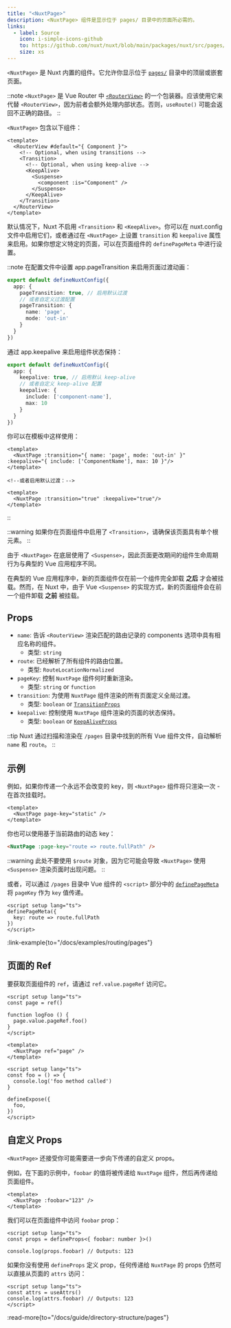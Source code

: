 ```yaml
---
title: "<NuxtPage>"
description: <NuxtPage> 组件是显示位于 pages/ 目录中的页面所必需的。
links:
  - label: Source
    icon: i-simple-icons-github
    to: https://github.com/nuxt/nuxt/blob/main/packages/nuxt/src/pages/runtime/page.ts
    size: xs
---
```


`<NuxtPage>` 是 Nuxt 内置的组件。它允许你显示位于 [`pages/`](/docs/guide/directory-structure/pages) 目录中的顶层或嵌套页面。

::note
`<NuxtPage>` 是 Vue Router 中 [`<RouterView>`](https://router.vuejs.org/api/interfaces/RouterViewProps.html#interface-routerviewprops) 的一个包装器。应该使用它来代替 `<RouterView>`，因为前者会额外处理内部状态。否则，`useRoute()` 可能会返回不正确的路径。
::

`<NuxtPage>` 包含以下组件：

```vue
<template>
  <RouterView #default="{ Component }">
    <!-- Optional, when using transitions -->
    <Transition>
      <!-- Optional, when using keep-alive -->
      <KeepAlive>
        <Suspense>
          <component :is="Component" />
        </Suspense>
      </KeepAlive>
    </Transition>
  </RouterView>
</template>
```

默认情况下，Nuxt 不启用 `<Transition>` 和 `<KeepAlive>`。你可以在 nuxt.config 文件中启用它们，或者通过在 `<NuxtPage>` 上设置 `transition` 和 `keepalive` 属性来启用。如果你想定义特定的页面，可以在页面组件的 `definePageMeta` 中进行设置。

::note
在配置文件中设置 app.pageTransition 来启用页面过渡动画：

```typescript
export default defineNuxtConfig({  
  app: {  
    pageTransition: true, // 启用默认过渡  
    // 或者自定义过渡配置  
    pageTransition: {   
      name: 'page',   
      mode: 'out-in'   
    }  
  }  
})
```

通过 app.keepalive 来启用组件状态保持：

```typescript
export default defineNuxtConfig({  
  app: {  
    keepalive: true, // 启用默认 keep-alive  
    // 或者自定义 keep-alive 配置  
    keepalive: {  
      include: ['component-name'],  
      max: 10  
    }  
  }  
})
```

你可以在模板中这样使用：

```vue
<template>  
  <NuxtPage :transition="{ name: 'page', mode: 'out-in' }"  :keepalive="{ include: ['ComponentName'], max: 10 }"/>  
</template>

<!--或者启用默认过渡：-->

<template>
  <NuxtPage :transition="true" :keepalive="true"/>
</template>
```
::

::warning
如果你在页面组件中启用了 `<Transition>`，请确保该页面具有单个根元素。
::

由于 `<NuxtPage>` 在底层使用了 `<Suspense>`，因此页面更改期间的组件生命周期行为与典型的 Vue 应用程序不同。

在典型的 Vue 应用程序中，新的页面组件仅在前一个组件完全卸载 **之后** 才会被挂载。然而，在 Nuxt 中，由于 Vue `<Suspense>` 的实现方式，新的页面组件会在前一个组件卸载 **之前** 被挂载。

## Props

- `name`: 告诉 `<RouterView>` 渲染匹配的路由记录的 components 选项中具有相应名称的组件。
  - 类型: `string`
- `route`: 已经解析了所有组件的路由位置。
  - 类型: `RouteLocationNormalized`
- `pageKey`: 控制 `NuxtPage` 组件何时重新渲染。
  - 类型: `string` or `function`
- `transition`: 为使用 `NuxtPage` 组件渲染的所有页面定义全局过渡。
  - 类型: `boolean` or [`TransitionProps`](https://vuejs.org/api/built-in-components#transition)
- `keepalive`: 控制使用 `NuxtPage` 组件渲染的页面的状态保持。
  - 类型: `boolean` or [`KeepAliveProps`](https://vuejs.org/api/built-in-components#keepalive)

::tip
Nuxt 通过扫描和渲染在 `/pages` 目录中找到的所有 Vue 组件文件，自动解析 `name` 和 `route`。
::

## 示例

例如，如果你传递一个永远不会改变的 key，则 `<NuxtPage>` 组件将只渲染一次 - 在首次挂载时。

```vue [app.vue]
<template>
  <NuxtPage page-key="static" />
</template>
```

你也可以使用基于当前路由的动态 key：

```html
<NuxtPage :page-key="route => route.fullPath" />
```

::warning
此处不要使用 `$route` 对象，因为它可能会导致 `<NuxtPage>` 使用 `<Suspense>` 渲染页面时出现问题。
::

或者，可以通过 `/pages` 目录中 Vue 组件的 `<script>` 部分中的 [`definePageMeta`](/docs/api/utils/define-page-meta) 将 `pageKey` 作为 `key` 值传递。

```vue [pages/my-page.vue]
<script setup lang="ts">
definePageMeta({
  key: route => route.fullPath
})
</script>
```

:link-example{to="/docs/examples/routing/pages"}

## 页面的 Ref

要获取页面组件的 `ref`，请通过 `ref.value.pageRef` 访问它。

````vue [app.vue]
<script setup lang="ts">
const page = ref()

function logFoo () {
  page.value.pageRef.foo()
}
</script>

<template>
  <NuxtPage ref="page" />
</template>
````

````vue [my-page.vue]
<script setup lang="ts">
const foo = () => {
  console.log('foo method called')
}

defineExpose({
  foo,
})
</script>
````

## 自定义 Props

`<NuxtPage>` 还接受你可能需要进一步向下传递的自定义 props。

例如，在下面的示例中，`foobar` 的值将被传递给 `NuxtPage` 组件，然后再传递给页面组件。

```vue [app.vue]
<template>
  <NuxtPage :foobar="123" />
</template>
```

我们可以在页面组件中访问 `foobar` prop：

```vue [pages/page.vue]
<script setup lang="ts">
const props = defineProps<{ foobar: number }>()

console.log(props.foobar) // Outputs: 123
```

如果你没有使用 `defineProps` 定义 prop，任何传递给 `NuxtPage` 的 props 仍然可以直接从页面的 `attrs` 访问：

```vue [pages/page.vue]
<script setup lang="ts">
const attrs = useAttrs()
console.log(attrs.foobar) // Outputs: 123
</script>
```

:read-more{to="/docs/guide/directory-structure/pages"}
